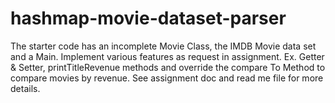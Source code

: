 # hashmap-movie-dataset-parser
The starter code has an incomplete Movie Class, the IMDB Movie data set and a Main. Implement various features as request in assignment. Ex. Getter &amp; Setter, printTitleRevenue methods and override the compare To Method to compare movies by revenue. See assignment doc and read me file for more details.
